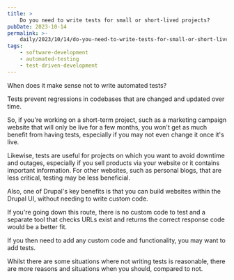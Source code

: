```yaml
---
title: >
    Do you need to write tests for small or short-lived projects?
pubDate: 2023-10-14
permalink: >-
    daily/2023/10/14/do-you-need-to-write-tests-for-small-or-short-lived-projects
tags:
    - software-development
    - automated-testing
    - test-driven-development
---
```


When does it make sense not to write automated tests?

Tests prevent regressions in codebases that are changed and updated over time.

So, if you're working on a short-term project, such as a marketing campaign website that will only be live for a few months, you won't get as much benefit from having tests, especially if you may not even change it once it's live.

Likewise, tests are useful for projects on which you want to avoid downtime and outages, especially if you sell products via your website or it contains important information. For other websites, such as personal blogs, that are less critical, testing may be less beneficial.

Also, one of Drupal's key benefits is that you can build websites within the Drupal UI, without needing to write custom code.

If you're going down this route, there is no custom code to test and a separate tool that checks URLs exist and returns the correct response code would be a better fit.

If you then need to add any custom code and functionality, you may want to add tests.

Whilst there are some situations where not writing tests is reasonable, there are more reasons and situations when you should, compared to not.
